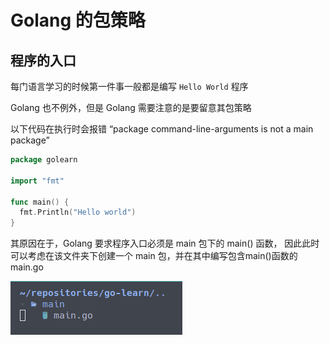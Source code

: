 # Golang 的包策略

## 程序的入口

每门语言学习的时候第一件事一般都是编写 `Hello World` 程序

Golang 也不例外，但是 Golang 需要注意的是要留意其包策略

以下代码在执行时会报错 “package command-line-arguments is not a main package”

```go
package golearn

import "fmt"

func main() {
  fmt.Println("Hello world")
}
```

其原因在于，Golang 要求程序入口必须是 main 包下的 main() 函数，
因此此时可以考虑在该文件夹下创建一个 main 包，并在其中编写包含main()函数的 main.go

![image_2023-04-03-10-39-16](img/image_2023-04-03-10-39-16.png)
